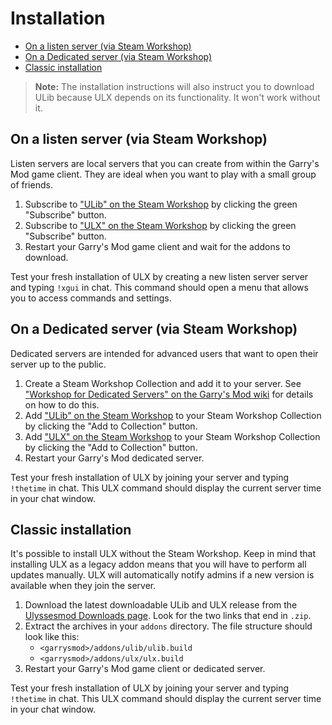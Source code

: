 ---
---
# Installation

- [On a listen server (via Steam Workshop)](#listen-server)
- [On a Dedicated server (via Steam Workshop)](#dedicated-server)
- [Classic installation](#classic)

> **Note:** The installation instructions will also instruct you to download ULib because ULX depends on its functionality. It won't work without it.

<a name="listen-server"></a>
## On a listen server (via Steam Workshop)

Listen servers are local servers that you can create from within the Garry's Mod game client. They are ideal when you want to play with a small group of friends.

1. Subscribe to ["ULib" on the Steam Workshop](https://steamcommunity.com/sharedfiles/filedetails/?id=557962238) by clicking the green "Subscribe" button.
2. Subscribe to ["ULX" on the Steam Workshop](https://steamcommunity.com/sharedfiles/filedetails/?id=557962280) by clicking the green "Subscribe" button.
3. Restart your Garry's Mod game client and wait for the addons to download.

Test your fresh installation of ULX by creating a new listen server server and typing `!xgui` in chat. This command should open a menu that allows you to access commands and settings.

<a name="dedicated-server"></a>
## On a Dedicated server (via Steam Workshop)

Dedicated servers are intended for advanced users that want to open their server up to the public.

1. Create a Steam Workshop Collection and add it to your server. See ["Workshop for Dedicated Servers" on the Garry's Mod wiki](https://wiki.garrysmod.com/page/Workshop_for_Dedicated_Servers) for details on how to do this.
2. Add ["ULib" on the Steam Workshop](https://steamcommunity.com/sharedfiles/filedetails/?id=557962238) to your Steam Workshop Collection by clicking the "Add to Collection" button.
3. Add ["ULX" on the Steam Workshop](https://steamcommunity.com/sharedfiles/filedetails/?id=557962280) to your Steam Workshop Collection by clicking the "Add to Collection" button.
4. Restart your Garry's Mod dedicated server.

Test your fresh installation of ULX by joining your server and typing `!thetime` in chat. This ULX command should display the current server time in your chat window.

<a name="classic"></a>
## Classic installation

It's possible to install ULX without the Steam Workshop. Keep in mind that installing ULX as a legacy addon means that you will have to perform all updates manually. ULX will automatically notify admins if a new version is available when they join the server.

1. Download the latest downloadable ULib and ULX release from the [Ulyssesmod Downloads page](https://ulyssesmod.net/downloads.php). Look for the two links that end in `.zip`.
2. Extract the archives in your `addons` directory. The file structure should look like this:
    - `<garrysmod>/addons/ulib/ulib.build`
    - `<garrysmod>/addons/ulx/ulx.build`
3. Restart your Garry's Mod game client or dedicated server.

Test your fresh installation of ULX by joining your server and typing `!thetime` in chat. This ULX command should display the current server time in your chat window.
